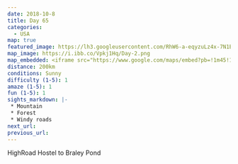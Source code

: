 ```yaml
---
date: 2018-10-8
title: Day 65
categories:
  - USA
map: true
featured_image: https://lh3.googleusercontent.com/RhW6-a-eqyzuLz4x-7N1EHas0zisuDtqENr6ZqnzJg69Ov_hVGjQ6TT1K3jXhoxhMmo5pHvMG6En6goJDipqImyxaeYWIuMSPFxgR5r4ArjoFGKBYU4nE-BPTRFcXha01CXy-0miggO5i5VaniXo2_FDwe3rp5m1dCdHw-61zsOPt4WZbb1OgSVIE8_ROesTrlzpMMVbGUQbaT8yH50Ds5V4Wa_3Qu8-cZ1Uyqrbnk3oWot6nyCilDtMg0iwtqg0-1I1oeFmuZVnrlss1w4ncvG3JpzAQvWpzS-CxwIgJTW6TDLDHguRXjKmimdtw3w1PW1jGGLauBL94ely1bROI-dU5mijnVtvJqOGqueT6rr7tNLAYhyX5yV0tEc2wTmKa7nxVjb6J8xNlfS5Yvbn_ad9BFsylEMkvp1dvAEIAhxJHVPv_zMaz9UhsUD9Q0kpgFEpXbGkKiRxsQ06kNHXs3RpDTlkeRstgEq0nUmNVSHtYe-aOAYxo3RKJgehP7Uy-8GQvObXklmuvLmqGNiiyKOd_qyddZ4lRGHMFGoNclU7LJYXznDDR3VbXl3kL3PaKBJh-fGDnkrGmeQeOIXUqTvr3ZlAxRjNeTAYnseoM1zY6qQ6cKIt268WuVovvQ74n_QFXBvRSlwzLIPYKZhmvtoYh0l85Eh0WlrPJKM4CniN9E8G=w1631-h1070-no
map_image: https://i.ibb.co/Vpkj1Hq/Day-2.png
map_embedded: <iframe src="https://www.google.com/maps/embed?pb=!1m45!1m12!1m3!1d1170060.333696201!2d-79.00906556843817!3d38.096907804557624!2m3!1f0!2f0!3f0!3m2!1i1024!2i768!4f13.1!4m30!3e0!4m5!1s0x89b7b7da52681a07%3A0xf84058e265df8063!2sHighRoad%20Hostel%20Washington%20DC%2C%20Belmont%20Road%20Northwest%2C%20Washington%2C%20DC%2C%20USA!3m2!1d38.920386!2d-77.042283!4m5!1s0x89b7b771e0906287%3A0x1049d1c9c95c2eb6!2sLincoln%20Memorial%2C%20Lincoln%20Memorial%20Circle%20Northwest%2C%20Washington%2C%20DC%2C%20USA!3m2!1d38.8892686!2d-77.050176!4m5!1s0x89b5c5b42db888c3%3A0xda2cea8374e94e78!2sFront%20Royal%2C%20VA%2C%20USA!3m2!1d38.9181671!2d-78.1944446!4m4!2s38.7568139%2C-78.2674944!3m2!1d38.7568139!2d-78.26749439999999!4m5!1s0x89b4ac32990f036d%3A0x458c46e0b69d591a!2sBraley%20Dam%2C%20West%20Augusta%2C%20VA%2C%20USA!3m2!1d38.2876261!2d-79.30198209999999!5e0!3m2!1sen!2sau!4v1577511012261!5m2!1sen!2sau" width="100%" height="500" frameborder="0" style="border:0;" allowfullscreen=""></iframe>
distance: 200km
conditions: Sunny
difficulty (1-5): 1 
amaze (1-5): 1
fun (1-5): 1
sights_markdown: |-
 * Mountain
 * Forest
 * Windy roads
next_url:
previous_url:
---
```

HighRoad Hostel to Braley Pond
